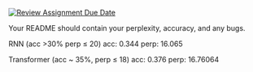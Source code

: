 [![Review Assignment Due Date](https://classroom.github.com/assets/deadline-readme-button-24ddc0f5d75046c5622901739e7c5dd533143b0c8e959d652212380cedb1ea36.svg)](https://classroom.github.com/a/L_fpc3jZ)

Your README should contain your perplexity, accuracy, and any bugs.

RNN (acc >30% perp ≤ 20)
acc: 0.344	 perp: 16.065

Transformer (acc ~ 35%, perp ≤ 18)
acc: 0.376	 perp: 16.76064